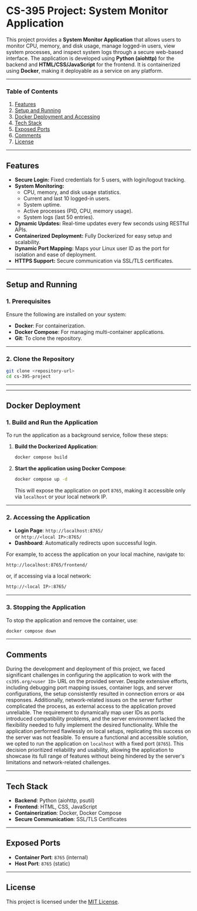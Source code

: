 # CS-395 Project: System Monitor Application

This project provides a **System Monitor Application** that allows users to monitor CPU, memory, and disk usage, manage logged-in users, view system processes, and inspect system logs through a secure web-based interface. The application is developed using **Python (aiohttp)** for the backend and **HTML/CSS/JavaScript** for the frontend. It is containerized using **Docker**, making it deployable as a service on any platform.

---

### Table of Contents

1. [Features](#features)  
2. [Setup and Running](#setup-and-running)  
3. [Docker Deployment and Accessing](#docker-deployment)  
4. [Tech Stack](#tech-stack)
5. [Exposed Ports](#exposed-ports)
6. [Comments](#comments)  
7. [License](#license)  

---

## Features

- **Secure Login:** Fixed credentials for 5 users, with login/logout tracking.
- **System Monitoring:**
  - CPU, memory, and disk usage statistics.
  - Current and last 10 logged-in users.
  - System uptime.
  - Active processes (PID, CPU, memory usage).
  - System logs (last 50 entries).
- **Dynamic Updates:** Real-time updates every few seconds using RESTful APIs.
- **Containerized Deployment:** Fully Dockerized for easy setup and scalability.
- **Dynamic Port Mapping:** Maps your Linux user ID as the port for isolation and ease of deployment.
- **HTTPS Support:** Secure communication via SSL/TLS certificates.

---

## Setup and Running

### 1. Prerequisites

Ensure the following are installed on your system:

- **Docker**: For containerization.
- **Docker Compose**: For managing multi-container applications.
- **Git**: To clone the repository.

---

### 2. Clone the Repository

```bash
git clone <repository-url>
cd cs-395-project

```
---

---

## Docker Deployment

### 1. Build and Run the Application

To run the application as a background service, follow these steps:

1. **Build the Dockerized Application**:
   ```bash
   docker compose build
   ```

2. **Start the application using Docker Compose**:
   ```bash
   docker compose up -d
   ```

   This will expose the application on port `8765`, making it accessible only via `localhost` or your local network IP.

---

### 2. Accessing the Application

- **Login Page**: `http://localhost:8765/`  
  or `http://<local IP>:8765/`
- **Dashboard**: Automatically redirects upon successful login.

For example, to access the application on your local machine, navigate to:

   ```bash
   http://localhost:8765/frontend/
   ```
   or, if accessing via a local network:
   ```bash
   http://<local IP>:8765/
   ```

---

### 3. Stopping the Application

To stop the application and remove the container, use:

   ```bash
   docker compose down

   ```

---

## Comments

During the development and deployment of this project, we faced significant challenges in configuring the application to work with the `cs395.org/<user ID>` URL on the provided server. Despite extensive efforts, including debugging port mapping issues, container logs, and server configurations, the setup consistently resulted in connection errors or `404` responses. Additionally, network-related issues on the server further complicated the process, as external access to the application proved unreliable. The requirement to dynamically map user IDs as ports introduced compatibility problems, and the server environment lacked the flexibility needed to fully implement the desired functionality. While the application performed flawlessly on local setups, replicating this success on the server was not feasible. To ensure a functional and accessible solution, we opted to run the application on `localhost` with a fixed port (`8765`). This decision prioritized reliability and usability, allowing the application to showcase its full range of features without being hindered by the server's limitations and network-related challenges.


---

## Tech Stack

- **Backend**: Python (aiohttp, psutil)
- **Frontend**: HTML, CSS, JavaScript
- **Containerization**: Docker, Docker Compose
- **Secure Communication**: SSL/TLS Certificates

---

## Exposed Ports

- **Container Port**: `8765` (internal)
- **Host Port**: `8765` (static)

---

## License

This project is licensed under the [MIT License](LICENSE).
